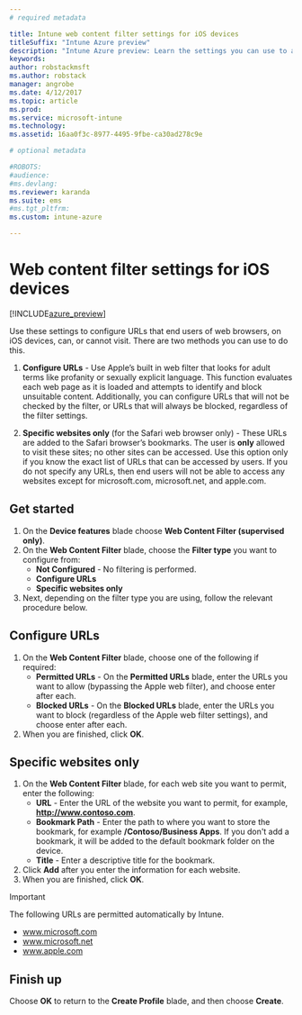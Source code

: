```yaml
---
# required metadata

title: Intune web content filter settings for iOS devices
titleSuffix: "Intune Azure preview"
description: "Intune Azure preview: Learn the settings you can use to allow and block access to websites from iOS devices."
keywords:
author: robstackmsft
ms.author: robstack
manager: angrobe
ms.date: 4/12/2017
ms.topic: article
ms.prod:
ms.service: microsoft-intune
ms.technology:
ms.assetid: 16aa0f3c-8977-4495-9fbe-ca30ad278c9e

# optional metadata

#ROBOTS:
#audience:
#ms.devlang:
ms.reviewer: karanda
ms.suite: ems
#ms.tgt_pltfrm:
ms.custom: intune-azure

---
```


# Web content filter settings for iOS devices

[!INCLUDE[azure_preview](../includes/azure_preview.md)]

Use these settings to configure URLs that end users of web browsers, on iOS devices, can, or cannot visit. There are two methods you can use to do this.

1. **Configure URLs** - Use Apple’s built in web filter that looks for adult terms like profanity or sexually explicit language. This function evaluates each web page as it is loaded and attempts to identify and block unsuitable content. Additionally, you can configure URLs that will not be checked by the filter, or URLs that will always be blocked, regardless of the filter settings.

2. **Specific websites only** (for the Safari web browser only) - These URLs are added to the Safari browser’s bookmarks. The user is **only** allowed to visit these sites; no other sites can be accessed. Use this option only if you know the exact list of URLs that can be accessed by users.
If you do not specify any URLs, then end users will not be able to access any websites except for microsoft.com, microsoft.net, and apple.com.



## Get started

1. On the **Device features** blade choose **Web Content Filter (supervised only)**.
2. On the **Web Content Filter** blade, choose the **Filter type** you want to configure from:
	- **Not Configured** - No filtering is performed.
	- **Configure URLs**
	- **Specific websites only**
3. Next, depending on the filter type you are using, follow the relevant procedure below.


## Configure URLs

1. On the **Web Content Filter** blade, choose one of the following if required:
	- **Permitted URLs** - On the **Permitted URLs** blade, enter the URLs you want to allow (bypassing the Apple web filter), and choose enter after each.
	- **Blocked URLs** - On the **Blocked URLs** blade, enter the URLs you want to block (regardless of the Apple web filter settings), and choose enter after each.
2. When you are finished, click **OK**.


## Specific websites only

1. On the **Web Content Filter** blade, for each web site you want to permit, enter the following:
	- **URL** - Enter the URL of the website you want to permit, for example, **http://www.contoso.com**.
	- **Bookmark Path** - Enter the path to where you want to store the bookmark, for example **/Contoso/Business Apps**. If you don't add a bookmark, it will be added to the default bookmark folder on the device.
	- **Title** - Enter a descriptive title for the bookmark.
2. Click **Add** after you enter the information for each website.
3. When you are finished, click **OK**.

>[!IMPORTANT] 
> The following URLs are permitted automatically by Intune.
> - www.microsoft.com
> - www.microsoft.net
> - www.apple.com

## Finish up

Choose **OK** to return to the **Create Profile** blade, and then choose **Create**.
